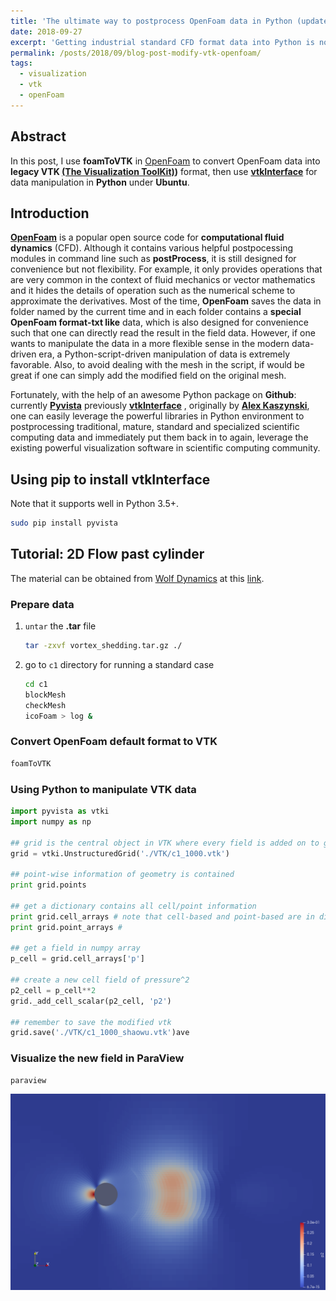 ```yaml
---
title: 'The ultimate way to postprocess OpenFoam data in Python (updated to Pyvista)'
date: 2018-09-27
excerpt: 'Getting industrial standard CFD format data into Python is not that easy as it seems to be. I used a toolkit library and everything works like charm.'
permalink: /posts/2018/09/blog-post-modify-vtk-openfoam/
tags:
  - visualization
  - vtk
  - openFoam
---
```


## Abstract

In this post, I use **foamToVTK** in [OpenFoam](https://www.openfoam.com/) to convert OpenFoam data into **legacy VTK [(The Visualization ToolKit)](https://www.vtk.org/Wiki/VTK))** format, then use **[vtkInterface](https://github.com/akaszynski/vtkInterface)** for data manipulation in **Python** under **Ubuntu**. 

## Introduction

[**OpenFoam**](https://www.openfoam.com/) is a popular open source code for **computational fluid dynamics** (CFD). Although it contains various helpful postpocessing modules in command line such as **postProcess**, it is still designed for convenience but not flexibility. For example, it only provides operations that are very common in the context of fluid mechanics or vector mathematics and it hides the details of operation such as the numerical scheme to approximate the derivatives. Most of the time, **OpenFoam** saves the data in folder named by the current time and in each folder contains a **special OpenFoam format-txt like** data, which is also designed for convenience such that one can directly read the result in the field data. However, if one wants to manipulate the data in a more flexible sense in the modern data-driven era, a Python-script-driven manipulation of data is extremely favorable. Also, to avoid dealing with the mesh in the script, if would be great if one can simply add the modified field on the original mesh. 

Fortunately, with the help of an awesome Python package on **Github**: currently **[Pyvista](https://github.com/pyvista/pyvista)**  previously **[vtkInterface](https://github.com/akaszynski/vtkInterface)** , originally by **[Alex Kaszynski](https://github.com/akaszynski)**, one can easily leverage the powerful libraries in Python environment to postprocessing traditional, mature, standard and specialized scientific computing data and immediately put them back in to again, leverage the existing powerful visualization software in scientific computing community. 

## Using pip to install vtkInterface

Note that it supports well in Python 3.5+.

```bash
sudo pip install pyvista
```

## Tutorial: 2D Flow past cylinder

The material can be obtained from [Wolf Dynamics](http://www.wolfdynamics.com) at this [link](http://www.wolfdynamics.com/images/begtuts/vortex_shedding.tar.gz). 

### Prepare data

1. `untar` the **.tar** file

   ```bash
   tar -zxvf vortex_shedding.tar.gz ./
   ```

2. go to `c1` directory for running a standard case

   ```bash
   cd c1
   blockMesh
   checkMesh
   icoFoam > log &
   ```

### Convert OpenFoam default format to VTK

```bash
foamToVTK
```

### Using Python to manipulate VTK data

```python
import pyvista as vtki
import numpy as np

## grid is the central object in VTK where every field is added on to grid
grid = vtki.UnstructuredGrid('./VTK/c1_1000.vtk')

## point-wise information of geometry is contained
print grid.points

## get a dictionary contains all cell/point information
print grid.cell_arrays # note that cell-based and point-based are in different size
print grid.point_arrays # 

## get a field in numpy array
p_cell = grid.cell_arrays['p']

## create a new cell field of pressure^2
p2_cell = p_cell**2
grid._add_cell_scalar(p2_cell, 'p2')

## remember to save the modified vtk
grid.save('./VTK/c1_1000_shaowu.vtk')ave
```

### Visualize the new field in ParaView

```bash
paraview  
```


![Screen shot](/images/blog-10-20-save.png)
